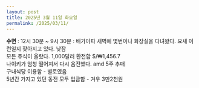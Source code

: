 ```yaml
---
layout: post
title: 2025년 3월 11일 화요일
permalink: /2025/03/11/
---
```

**수면** : 12시 30분 ~ 9시 30분 : 배가아파 새벽에 몇번이나 화장실을 다녀왔다. 요새 이런일지 잦아지고 있다. 낮잠<br/>
모든 주식이 올랐다. 1,000달러 환전함 $/₩1,456.7<br/>
나이키가 엄청 떨어져서 다시 음전했다. amd 5주 추매<br/>
구내식당 이용함 - 별로였음<br/>
5년간 가지고 있던 동전 모두 입금함 - 겨우 3만2천원